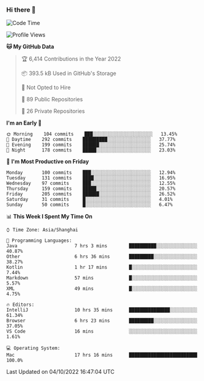 ### Hi there 👋

<!--
**qbosen/qbosen** is a ✨ _special_ ✨ repository because its `README.md` (this file) appears on your GitHub profile.

Here are some ideas to get you started:

- 🔭 I’m currently working on ...
- 🌱 I’m currently learning ...
- 👯 I’m looking to collaborate on ...
- 🤔 I’m looking for help with ...
- 💬 Ask me about ...
- 📫 How to reach me: ...
- 😄 Pronouns: ...
- ⚡ Fun fact: ...
-->

<!--START_SECTION:waka-->
![Code Time](http://img.shields.io/badge/Code%20Time-1%2C022%20hrs%2047%20mins-blue)

![Profile Views](http://img.shields.io/badge/Profile%20Views-3-blue)

**🐱 My GitHub Data** 

> 🏆 6,414 Contributions in the Year 2022
 > 
> 📦 393.5 kB Used in GitHub's Storage 
 > 
> 🚫 Not Opted to Hire
 > 
> 📜 89 Public Repositories 
 > 
> 🔑 26 Private Repositories  
 > 
**I'm an Early 🐤** 

```text
🌞 Morning    104 commits    ███░░░░░░░░░░░░░░░░░░░░░░   13.45% 
🌆 Daytime    292 commits    █████████░░░░░░░░░░░░░░░░   37.77% 
🌃 Evening    199 commits    ██████░░░░░░░░░░░░░░░░░░░   25.74% 
🌙 Night      178 commits    █████░░░░░░░░░░░░░░░░░░░░   23.03%

```
📅 **I'm Most Productive on Friday** 

```text
Monday       100 commits    ███░░░░░░░░░░░░░░░░░░░░░░   12.94% 
Tuesday      131 commits    ████░░░░░░░░░░░░░░░░░░░░░   16.95% 
Wednesday    97 commits     ███░░░░░░░░░░░░░░░░░░░░░░   12.55% 
Thursday     159 commits    █████░░░░░░░░░░░░░░░░░░░░   20.57% 
Friday       205 commits    ██████░░░░░░░░░░░░░░░░░░░   26.52% 
Saturday     31 commits     █░░░░░░░░░░░░░░░░░░░░░░░░   4.01% 
Sunday       50 commits     █░░░░░░░░░░░░░░░░░░░░░░░░   6.47%

```


📊 **This Week I Spent My Time On** 

```text
⌚︎ Time Zone: Asia/Shanghai

💬 Programming Languages: 
Java                     7 hrs 3 mins        ██████████░░░░░░░░░░░░░░░   40.87% 
Other                    6 hrs 36 mins       █████████░░░░░░░░░░░░░░░░   38.27% 
Kotlin                   1 hr 17 mins        █░░░░░░░░░░░░░░░░░░░░░░░░   7.44% 
Markdown                 57 mins             █░░░░░░░░░░░░░░░░░░░░░░░░   5.57% 
XML                      49 mins             █░░░░░░░░░░░░░░░░░░░░░░░░   4.75%

🔥 Editors: 
IntelliJ                 10 hrs 35 mins      ███████████████░░░░░░░░░░   61.34% 
Browser                  6 hrs 23 mins       █████████░░░░░░░░░░░░░░░░   37.05% 
VS Code                  16 mins             ░░░░░░░░░░░░░░░░░░░░░░░░░   1.61%

💻 Operating System: 
Mac                      17 hrs 16 mins      █████████████████████████   100.0%

```


 Last Updated on 04/10/2022 16:47:04 UTC
<!--END_SECTION:waka-->
